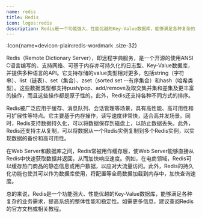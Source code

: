 ```yaml
---
name: redis
title: Redis
icon: logos:redis
description: Redis是一个功能强大、性能优越的Key-Value数据库，能够满足各种复杂的业务需求，提高系统的整体性能和稳定性。如需更多信息，建议查阅Redis的官方文档或相关教程。
---
```



:Icon{name=devicon-plain:redis-wordmark .size-32}

Redis（Remote Dictionary Server），即远程字典服务，是一个开源的使用ANSI C语言编写的、支持网络、可基于内存亦可持久化的日志型、Key-Value数据库，并提供多种语言的API。它支持存储的value类型相对更多，包括string（字符串）、list（链表）、set（集合）、zset（sorted set --有序集合）和hash（哈希类型）。这些数据类型都支持push/pop、add/remove及取交集并集和差集及更丰富的操作，而且这些操作都是原子性的。此外，Redis还支持各种不同方式的排序。

Redis被广泛应用于缓存、消息队列、会话管理等场景，具有高性能、高可用性和可扩展性等特点。它主要基于内存操作，读写速度非常快，适合高并发场景。同时，Redis支持数据持久化，可以将数据保存到磁盘上，以防止数据丢失。此外，Redis还支持主从复制，可以将数据从一个Redis实例复制到多个Redis实例，以实现数据的备份和高可用性。

在Web Server和数据库之间，Redis常被用作缓存层，使Web Server能够直接从Redis中快速获取数据并返回，从而加快响应速度。例如，在电商领域，Redis可以缓存热门商品的静态信息或用户数据，以应对大流量访问。此外，Redis的持久化功能也使其可以作为数据库使用，将配置等全局数据加载到内存中，加快查询速度。

总的来说，Redis是一个功能强大、性能优越的Key-Value数据库，能够满足各种复杂的业务需求，提高系统的整体性能和稳定性。如需更多信息，建议查阅Redis的官方文档或相关教程。